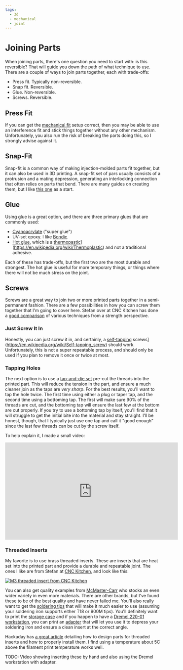 ```yaml
---
tags:
  - 3d
  - mechanical
  - joint
---
```

# Joining Parts

When joining parts, there's one question you need to start with: is this
reversible? That will guide you down the path of what technique to use.
There are a couple of ways to join parts together, each with trade-offs:

* Press fit. Typically non-reversible.
* Snap fit. Reversible.
* Glue. Non-reversible.
* Screws. Reversible.

## Press Fit

If you can get the [mechanical fit](/mechanical/fit.md) setup correct, then you
may be able to use an interference fit and stick things together without any
other mechanism. Unfortunately, you also run the risk of breaking the parts
doing this, so I strongly advise against it.

## Snap-Fit

Snap-fit is a common way of making injection-molded parts fit together,
but it can also be used in 3D printing. A snap-fit set of pars usually
consists of a protrusion and a mating depression, generating an
interlocking connection that often relies on parts that bend. There are
many guides on creating them, but I like [this
one](https://all3dp.com/2/3d-printing-snap-fit-design-simply-explained/)
as a start.

## Glue

Using glue is a great option, and there are three primary glues that are
commonly used:

* [Cyanoacrylate](https://en.wikipedia.org/wiki/Cyanoacrylate) ("super glue")
* UV-set epoxy. I like [Bondic](https://bondic-store.com).
* [Hot glue](https://en.wikipedia.org/wiki/Hot-melt_adhesive), which is
  a
  [thermopastic](https://en.wikipedia.org/wiki/Thermoplastic)](https://en.wikipedia.org/wiki/Thermoplastic)
  and not a traditional adhesive.

Each of these has trade-offs, but the first two are the most durable and
strongest. The hot glue is useful for more temporary things, or things where
there will not be much stress on the joint.

## Screws

Screws are a great way to join two or more printed parts together in a
semi-permanent fashion. There are a few possibilities in how you can screw them
together that I'm going to cover here. Stefan over at CNC Kitchen has done a
[good
comparison](https://www.cnckitchen.com/blog/helicoils-threaded-insets-and-embedded-nuts-in-3d-prints-strength-amp-strength-assessment)
of various techniques from a strength perspective.

### Just Screw It In

Honestly, you can just screw it in, and certainly, a
[self-tapping](https://en.wikipedia.org/wiki/Self-tapping_screw)
screws](https://en.wikipedia.org/wiki/Self-tapping_screw) should work.
Unfortunately, this is not a super repeatable process, and should only
be used if you plan to remove it once or twice at most.

### Tapping Holes

The next option is to use a [tap-and-die
set](https://en.wikipedia.org/wiki/Tap_and_die) pre-cut the threads into
the printed part. This will reduce the tension in the part, and ensure a
much cleaner join as the taps are _very sharp_. For the best results,
you'll want to tap the hole twice. The first time using either a plug or
taper tap, and the second time using a bottoming tap. The first will
make sure 90% of the threads are cut, and the bottoming tap will ensure
the last few at the bottom are cut properly. If you try to use a
bottoming tap by itself, you'll find that it will struggle to get the
initial bite into the material and stay straight. I'll be honest,
though, that I typically just use one tap and call it "good enough"
since the last few threads can be cut by the screw itself.

To help explain it, I made a small video:

<iframe width="560" height="315" src="https://www.youtube-nocookie.com/embed/RjGXpc7K3p0" title="YouTube video player" frameborder="0" allow="accelerometer; autoplay; clipboard-write; encrypted-media; gyroscope; picture-in-picture; web-share" allowfullscreen></iframe>

### Threaded Inserts

My favorite is to use brass threaded inserts. These are inserts that are heat
set into the printed part and provide a durable and repeatable joint. The ones I
like are from Stefan at [CNC Kitchen](https://cnckitchen.store), and look like
this: 

[![M3 threaded insert from CNC
Kitchen](../img/cnc-kitchen-threaded-insert.jpg)](https://cnckitchen.store)

You can also get quality examples from
[McMaster-Carr](https://www.mcmaster.com/products/threaded-inserts/for-use-in~plastic/)
who stocks an even wider variety in even more materials. There are other brands,
but I've found these to be of the best quality and have never failed me. You'll
also really want to get the [soldering
tips](https://cnckitchen.store/products/einschmelzhilfen-soldering-tips-m2-m2-5-m3-m4-m5-m6-1-4-m8-100-lead-and-cadmium-free)
that will make it much easier to use (assuming your soldering iron supports
either T18 or 900M tips). You'll definitely want to print the [storage
case](https://www.printables.com/model/167924-case-for-cnc-kitchen-threaded-inserts-soldering-ti)
and if you happen to have a [Dremel 220-01
workstation](https://www.dremel.com/us/en/p/220-01-26150220aa), you can print an
[adapter](https://www.printables.com/model/405918-heat-set-insert-press-hakko-fx888-dremel-workstati) that will let you use it to
depress your soldering iron and ensure a clean insert at the correct angle.

Hackaday has [a great
article](https://hackaday.com/2019/02/28/threading-3d-printed-parts-how-to-use-heat-set-inserts/)
detailing how to design parts for threaded inserts and how to properly install
them. I find using a temperature about 5C above the filament print temperature
works well.

TODO: Video showing inserting these by hand and also using the Dremel
workstation with adapter.